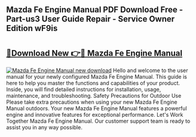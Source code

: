 ## Mazda Fe Engine Manual PDF Download Free - Part-us3 User Guide Repair - Service Owner Edition wF9is

# <h2><a href="http://cf11569.oget.top/?id=Mazda+Fe+Engine+Manual">🔗Download New 👉🔴 Mazda Fe Engine Manual</a></h2>

[![Mazda Fe Engine Manual new download](https://i.imgur.com/5g1atiW.png)](http://cf11569.oget.top/?id=Mazda+Fe+Engine+Manual)
Hello and welcome to the user manual for your newly configured Mazda Fe Engine Manual. This guide is here to help you master the functions and capabilities of your product. Inside, you will find detailed instructions for installation, usage, maintenance, and troubleshooting. Safety Precautions for Outdoor Use Please take extra precautions when using your new Mazda Fe Engine Manual outdoors. Your new Mazda Fe Engine Manual features a powerful engine and innovative features for exceptional performance. Let's Work Together Mazda Fe Engine Manual. Our customer support team is ready to assist you in any way possible.
